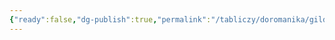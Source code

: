 ```yaml
---
{"ready":false,"dg-publish":true,"permalink":"/tabliczy/doromanika/gildesgejmskie-vorota/","dgPassFrontmatter":true}
---
```



